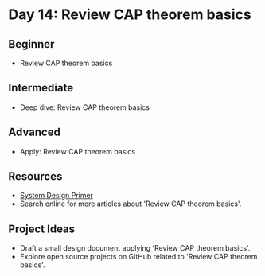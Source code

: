# Day 14: Review CAP theorem basics

## Beginner
- Review CAP theorem basics

## Intermediate
- Deep dive: Review CAP theorem basics

## Advanced
- Apply: Review CAP theorem basics

## Resources
- [System Design Primer](https://github.com/donnemartin/system-design-primer#cap-theorem)
- Search online for more articles about 'Review CAP theorem basics'.

## Project Ideas
- Draft a small design document applying 'Review CAP theorem basics'.
- Explore open source projects on GitHub related to 'Review CAP theorem basics'.
